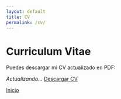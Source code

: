 ```yaml
---
layout: default
title: CV
permalink: /cv/
---
```


# Curriculum Vitae

Puedes descargar mi CV actualizado en PDF:

*Actualizando...*
[Descargar CV](assets/files/AlbaFernandezSanles_CV_202509.pdf)

[Inicio](/)
